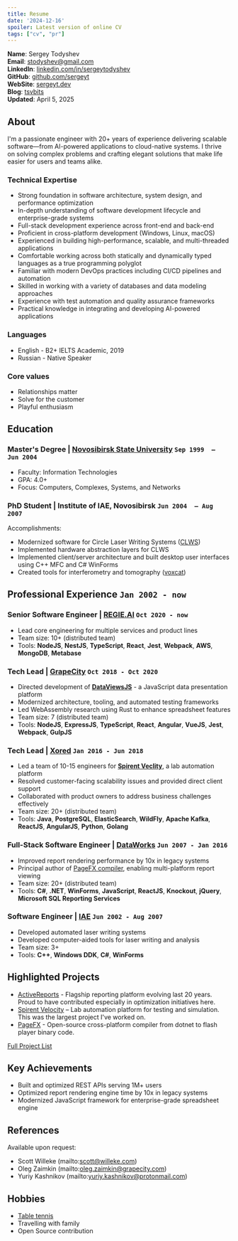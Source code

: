 ```yaml
---
title: Resume
date: '2024-12-16'
spoiler: Latest version of online CV
tags: ["cv", "pr"]
---
```


**Name**: Sergey Todyshev  
**Email**: [stodyshev@gmail.com](mailto:stodyshev@gmail.com)  
**LinkedIn**: [linkedin.com/in/sergeytodyshev](https://www.linkedin.com/in/sergeytodyshev)  
**GitHub**: [github.com/sergeyt](https://github.com/sergeyt)  
**WebSite**: [sergeyt.dev](https://sergeyt.dev)  
**Blog**: [tsvbits](https://tsvbits.com)  
**Updated**: April 5, 2025  

## About

I'm a passionate engineer with 20+ years of experience delivering scalable software—from AI-powered applications to cloud-native systems. I thrive on solving complex problems and crafting elegant solutions that make life easier for users and teams alike.

### Technical Expertise
- Strong foundation in software architecture, system design, and performance optimization
- In-depth understanding of software development lifecycle and enterprise-grade systems
- Full-stack development experience across front-end and back-end
- Proficient in cross-platform development (Windows, Linux, macOS)
- Experienced in building high-performance, scalable, and multi-threaded applications
- Comfortable working across both statically and dynamically typed languages as a true programming polyglot
- Familiar with modern DevOps practices including CI/CD pipelines and automation
- Skilled in working with a variety of databases and data modeling approaches
- Experience with test automation and quality assurance frameworks
- Practical knowledge in integrating and developing AI-powered applications

### Languages
- English - B2+ IELTS Academic, 2019
- Russian - Native Speaker

### Core values
- Relationships matter
- Solve for the customer
- Playful enthusiasm

## Education

### Master's Degree | [Novosibirsk State University](https://www.nsu.ru/) <span class="calendar icon right">`Sep 1999  –  Jun 2004`</span>

* Faculty: Information Technologies
* GPA: 4.0+
* Focus: Computers, Complexes, Systems, and Networks

### PhD Student | Institute of IAE, Novosibirsk <span class="calendar icon right">`Jun 2004  – Aug 2007`</span>

Accomplishments:
* Modernized software for Circle Laser Writing Systems ([CLWS](/clws))
* Implemented hardware abstraction layers for CLWS
* Implemented client/server architecture and built desktop user interfaces using C++ MFC and C# WinForms
* Created tools for interferometry and tomography ([voxcat](/voxcat))

## Professional Experience <span class="calendar icon right">`Jan 2002 - now`</span>

### Senior Software Engineer | [REGIE.AI](https://regie.ai) <span class="calendar icon right">`Oct 2020 - now`</span>

* Lead core engineering for multiple services and product lines
* Team size: 10+ (distributed team)
* Tools: **NodeJS**, **NestJS**, **TypeScript**, **React**, **Jest**, **Webpack**, **AWS**, **MongoDB**, **Metabase**

### Tech Lead | [GrapeCity](https://grapecity.com/) <span class="calendar icon right">`Oct 2018 - Oct 2020`</span>

* Directed development of [**DataViewsJS**](https://www.grapecity.com/dataviewsjs/) - a JavaScript data presentation platform
* Modernized architecture, tooling, and automated testing frameworks
* Led WebAssembly research using Rust to enhance spreadsheet features
* Team size: 7 (distributed team)
* Tools: **NodeJS**, **ExpressJS**, **TypeScript**, **React**, **Angular**, **VueJS**, **Jest**, **Webpack**, **GulpJS**

### Tech Lead | [Xored](http://www.xored.com/) <span class="calendar icon right">`Jan 2016 - Jun 2018`</span>

* Led a team of 10-15 engineers for [**Spirent Veclity**](/velocity), a lab automation platform
* Resolved customer-facing scalability issues and provided direct client support
* Collaborated with product owners to address business challenges effectively
* Team size: 20+ (distributed team)
* Tools: **Java**, **PostgreSQL**, **ElasticSearch**, **WildFly**, **Apache Kafka**, **ReactJS**, **AngularJS**, **Python**, **Golang**

### Full-Stack Software Engineer | [DataWorks](http://dataworks.co/) <span class="calendar icon right">`Jun 2007 - Jan 2016`</span>

* Improved report rendering performance by 10x in legacy systems
* Principal author of [PageFX compiler](https://github.com/GrapeCity/pagefx), enabling multi-platform report viewing
* Team size: 20+ (distributed team)
* Tools: **C#**, **.NET**, **WinForms**, **JavaScript**, **ReactJS**, **Knockout**, **jQuery**, **Microsoft SQL Reporting Services**

### Software Engineer | [IAE](https://www.iae.nsk.su/en/) <span class="calendar icon right">`Jun 2002 - Aug 2007`</span>

* Developed automated laser writing systems
* Developed computer-aided tools for laser writing and analysis
* Team size: 3+
* Tools: **C++**, **Windows DDK**, **C#**, **WinForms**

## Highlighted Projects

* [ActiveReports](/activereports) - Flagship reporting platform evolving last 20 years. Proud to have contributed especially in optimization initiatives here.
* [Spirent Velocity](/velocity) – Lab automation platform for testing and simulation. This was the largest project I've worked on.
* [PageFX](/pagefx) - Open-source cross-platform compiler from dotnet to flash player binary code.

[Full Project List](/projects)

## Key Achievements
- Built and optimized REST APIs serving 1M+ users
- Optimized report rendering engine time by 10x in legacy systems
- Modernized JavaScript framework for enterprise-grade spreadsheet engine

## References

Available upon request:
* Scott Willeke (mailto:scott@willeke.com)
* Oleg Zaimkin (mailto:oleg.zaimkin@grapecity.com)
* Yuriy Kashnikov (mailto:yuriy.kashnikov@protonmail.com)

## Hobbies
* [Table tennis](/table-tennis)
* Travelling with family
* Open Source contribution
